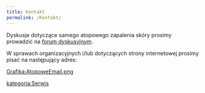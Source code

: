 ```yaml
---
title: Kontakt
permalink: /Kontakt/
---
```


Dyskusje dotyczące samego atopowego zapalenia skóry prosimy prowadzić na [forum dyskusyjnym](/atopedia/forum_dyskusyjne "wikilink").

W sprawach organizacyjnych i/lub dotyczących strony internetowej prosimy pisać na następujący adres:

[Grafika:AtopoweEmail.png](/Grafika:AtopoweEmail.png "wikilink")

[kategoria:Serwis](/atopedia/kategoria:Serwis "wikilink")